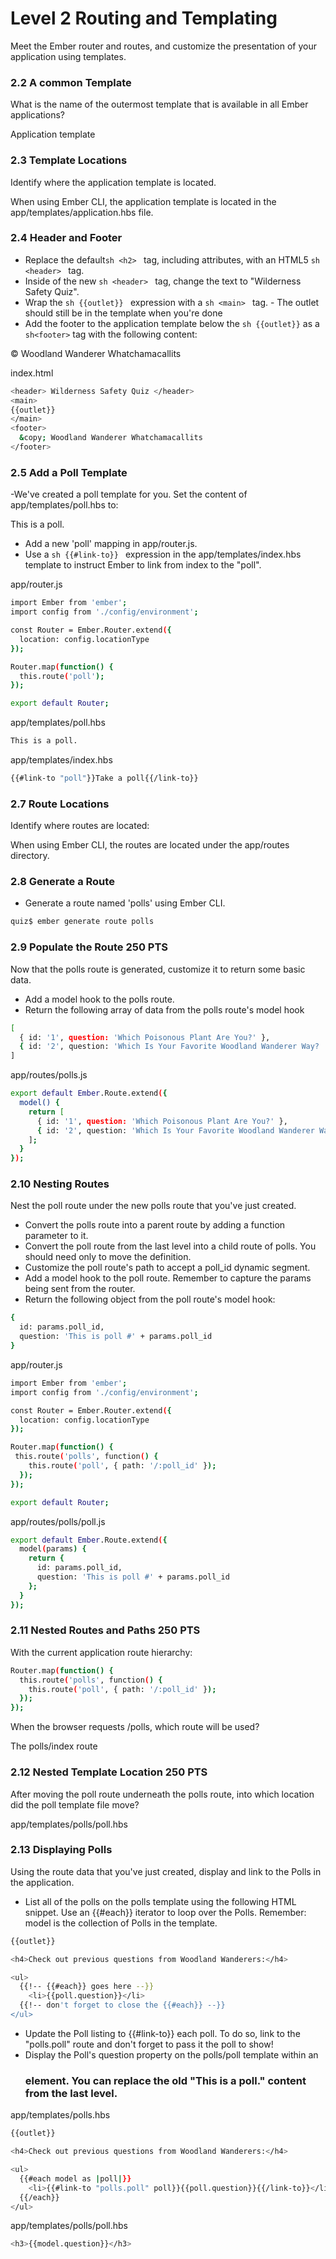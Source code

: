 # Level 2 Routing and Templating
Meet the Ember router and routes, and customize the presentation of your application using templates.

### 2.2 A common Template
What is the name of the outermost template that is available in all Ember applications?

Application template

### 2.3 Template Locations
Identify where the application template is located.

When using Ember CLI, the application template is located in the app/templates/application.hbs file.



### 2.4 Header and Footer

- Replace the default```sh <h2> ``` tag, including attributes, with an HTML5 ```sh <header> ``` tag.
- Inside of the new ```sh <header> ``` tag, change the text to "Wilderness Safety Quiz".
- Wrap the ```sh {{outlet}} ``` expression with a ```sh <main> ``` tag. 
         - The outlet should still be in the template when you're done
- Add the footer to the application template below the ```sh {{outlet}}``` as a ```sh<footer>``` tag with the following content:

&copy; Woodland Wanderer Whatchamacallits

index.html
```sh
<header> Wilderness Safety Quiz </header>
<main>
{{outlet}}
</main>
<footer>
  &copy; Woodland Wanderer Whatchamacallits
</footer>
```

### 2.5 Add a Poll Template

-We've created a poll template for you. Set the content of app/templates/poll.hbs to:

This is a poll.
- Add a new 'poll' mapping in app/router.js.
- Use a ```sh {{#link-to}} ``` expression in the app/templates/index.hbs template to instruct Ember to link from index to the "poll".

app/router.js
```sh
import Ember from 'ember';
import config from './config/environment';

const Router = Ember.Router.extend({
  location: config.locationType
});

Router.map(function() {
  this.route('poll');
});

export default Router;

```

app/templates/poll.hbs
```sh
This is a poll.
```

app/templates/index.hbs
```sh
{{#link-to "poll"}}Take a poll{{/link-to}}
```

### 2.7 Route Locations

Identify where routes are located:

When using Ember CLI, the routes are located under the app/routes directory.

### 2.8 Generate a Route

- Generate a route named 'polls' using Ember CLI.
```sh
quiz$ ember generate route polls
```

### 2.9 Populate the Route 250 PTS
Now that the polls route is generated, customize it to return some basic data.

- Add a model hook to the polls route.
- Return the following array of data from the polls route's model hook
```sh
[
  { id: '1', question: 'Which Poisonous Plant Are You?' },
  { id: '2', question: 'Which Is Your Favorite Woodland Wanderer Way? ' }
]
```

app/routes/polls.js

```sh
export default Ember.Route.extend({
  model() {
    return [
      { id: '1', question: 'Which Poisonous Plant Are You?' },
      { id: '2', question: 'Which Is Your Favorite Woodland Wanderer Way?' }
    ];
  }
});
```

### 2.10 Nesting Routes
Nest the poll route under the new polls route that you've just created.

- Convert the polls route into a parent route by adding a function parameter to it.
- Convert the poll route from the last level into a child route of polls. You should need only to move the definition.
- Customize the poll route's path to accept a poll_id dynamic segment.
- Add a model hook to the poll route. Remember to capture the params being sent from the router.
-  Return the following object from the poll route's model hook:
```sh
{ 
  id: params.poll_id, 
  question: 'This is poll #' + params.poll_id
}
```


app/router.js

```sh
import Ember from 'ember';
import config from './config/environment';

const Router = Ember.Router.extend({
  location: config.locationType
});

Router.map(function() {
 this.route('polls', function() {
    this.route('poll', { path: '/:poll_id' });
  });
});

export default Router;
```


app/routes/polls/poll.js
```sh
export default Ember.Route.extend({
  model(params) {
    return {
      id: params.poll_id,
      question: 'This is poll #' + params.poll_id
    };
  }
});
```

### 2.11 Nested Routes and Paths 250 PTS
With the current application route hierarchy:
```sh
Router.map(function() {
  this.route('polls', function() {
    this.route('poll', { path: '/:poll_id' });
  });
});
```
When the browser requests /polls, which route will be used?

The polls/index route

### 2.12 Nested Template Location 250 PTS
After moving the poll route underneath the polls route, into which location did the poll template file move?

app/templates/polls/poll.hbs

### 2.13 Displaying Polls

Using the route data that you've just created, display and link to the Polls in the application.

- List all of the polls on the polls template using the following HTML snippet. Use an {{#each}} iterator to loop over the Polls. Remember: model is the collection of Polls in the template.
```sh
{{outlet}}

<h4>Check out previous questions from Woodland Wanderers:</h4>

<ul>
  {{!-- {{#each}} goes here --}}
    <li>{{poll.question}}</li>
  {{!-- don't forget to close the {{#each}} --}}
</ul>
```

- Update the Poll listing to {{#link-to}} each poll. To do so, link to the "polls.poll" route and don't forget to pass it the poll to show!
- Display the Poll's question property on the polls/poll template within an <h3> element. You can replace the old "This is a poll." content from the last level.

app/templates/polls.hbs
```sh
{{outlet}}

<h4>Check out previous questions from Woodland Wanderers:</h4>

<ul>
  {{#each model as |poll|}}
    <li>{{#link-to "polls.poll" poll}}{{poll.question}}{{/link-to}}</li>
  {{/each}}
</ul>
```

app/templates/polls/poll.hbs
```sh
<h3>{{model.question}}</h3>
```

